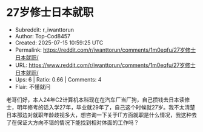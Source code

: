 # 27岁修士日本就职

- Subreddit: r_iwanttorun
- Author: Top-Cod8457
- Created: 2025-07-15 10:59:25 UTC
- Permalink: https://reddit.com/r/iwanttorun/comments/1m0eqfu/27岁修士日本就职/
- URL: https://www.reddit.com/r/iwanttorun/comments/1m0eqfu/27岁修士日本就职/
- Ups: 6 | Ratio: 0.66 | Comments: 4
- Flair: 不懂就问


老哥们好，本人24年C2计算机本科现在在汽车厂当厂狗，自己攒钱去日本读修士，明年修考的话入学27年，毕业就29年了，自己这个时候就27岁。我不太清楚日本那边对就职年龄歧视多大，想咨询一下关于IT方面就职是什么情况，我这种去了在保证大方向不错的情况下能找到相对体面的工作吗？

